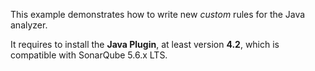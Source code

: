 This example demonstrates how to write new *custom* rules for the Java analyzer.

It requires to install the **Java Plugin**, at least version **4.2**, which is compatible with SonarQube 5.6.x LTS.
